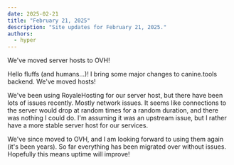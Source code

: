 ```yaml
---
date: 2025-02-21
title: "February 21, 2025"
description: "Site updates for February 21, 2025."
authors:
  - hyper
---
```

We've moved server hosts to OVH!
<!-- more -->

Hello fluffs (and humans...)! I bring some major changes to canine.tools backend. We've moved hosts!

We've been using RoyaleHosting for our server host, but there have been lots of issues recently. Mostly network issues. It seems like connections to the server would drop at random times for a random duration, and there was nothing I could do. I'm assuming it was an upstream issue, but I rather have a more stable server host for our services.

We've since moved to OVH, and I am looking forward to using them again (it's been years). So far everything has been migrated over without issues. Hopefully this means uptime will improve!
